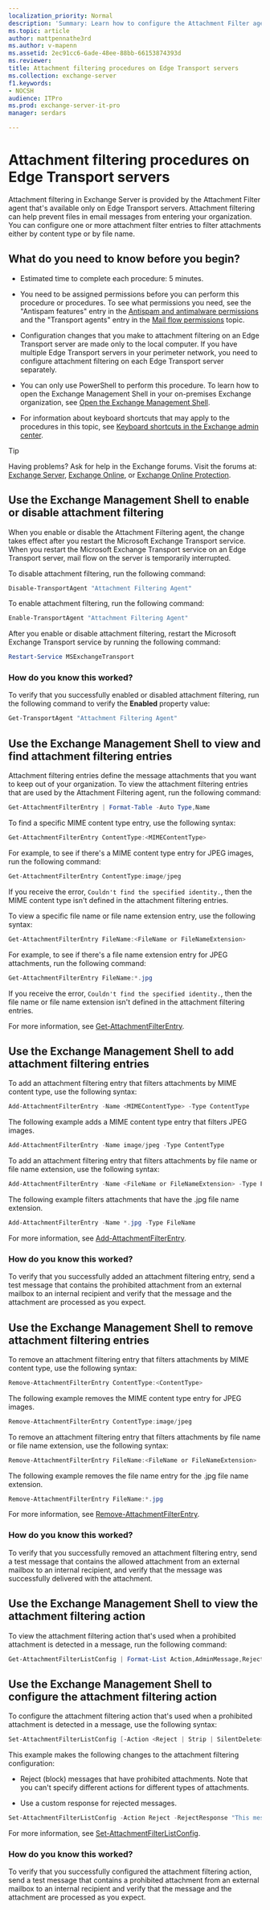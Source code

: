 ```yaml
---
localization_priority: Normal
description: 'Summary: Learn how to configure the Attachment Filter agent in Exchange Server to enable or disable attachment filtering, define the attachments to block and the actions to take on the messages, and to view the attachment filtering settings.'
ms.topic: article
author: mattpennathe3rd
ms.author: v-mapenn
ms.assetid: 2ec91cc6-6ade-48ee-88bb-66153874393d
ms.reviewer:
title: Attachment filtering procedures on Edge Transport servers
ms.collection: exchange-server
f1.keywords:
- NOCSH
audience: ITPro
ms.prod: exchange-server-it-pro
manager: serdars

---
```


# Attachment filtering procedures on Edge Transport servers

Attachment filtering in Exchange Server is provided by the Attachment Filter agent that's available only on Edge Transport servers. Attachment filtering can help prevent files in email messages from entering your organization. You can configure one or more attachment filter entries to filter attachments either by content type or by file name.

## What do you need to know before you begin?

- Estimated time to complete each procedure: 5 minutes.

- You need to be assigned permissions before you can perform this procedure or procedures. To see what permissions you need, see the "Antispam features" entry in the [Antispam and antimalware permissions](../../permissions/feature-permissions/antispam-and-antimalware-permissions.md) and the "Transport agents" entry in the [Mail flow permissions](../../permissions/feature-permissions/mail-flow-permissions.md) topic.

- Configuration changes that you make to attachment filtering on an Edge Transport server are made only to the local computer. If you have multiple Edge Transport servers in your perimeter network, you need to configure attachment filtering on each Edge Transport server separately.

- You can only use PowerShell to perform this procedure. To learn how to open the Exchange Management Shell in your on-premises Exchange organization, see [Open the Exchange Management Shell](https://docs.microsoft.com/powershell/exchange/open-the-exchange-management-shell).

- For information about keyboard shortcuts that may apply to the procedures in this topic, see [Keyboard shortcuts in the Exchange admin center](../../about-documentation/exchange-admin-center-keyboard-shortcuts.md).

> [!TIP]
> Having problems? Ask for help in the Exchange forums. Visit the forums at: [Exchange Server](https://go.microsoft.com/fwlink/p/?linkId=60612), [Exchange Online](https://go.microsoft.com/fwlink/p/?linkId=267542), or [Exchange Online Protection](https://go.microsoft.com/fwlink/p/?linkId=285351).

## Use the Exchange Management Shell to enable or disable attachment filtering

When you enable or disable the Attachment Filtering agent, the change takes effect after you restart the Microsoft Exchange Transport service. When you restart the Microsoft Exchange Transport service on an Edge Transport server, mail flow on the server is temporarily interrupted.

To disable attachment filtering, run the following command:

```PowerShell
Disable-TransportAgent "Attachment Filtering Agent"
```

To enable attachment filtering, run the following command:

```PowerShell
Enable-TransportAgent "Attachment Filtering Agent"
```

After you enable or disable attachment filtering, restart the Microsoft Exchange Transport service by running the following command:

```PowerShell
Restart-Service MSExchangeTransport
```

### How do you know this worked?

To verify that you successfully enabled or disabled attachment filtering, run the following command to verify the **Enabled** property value:

```PowerShell
Get-TransportAgent "Attachment Filtering Agent"
```

## Use the Exchange Management Shell to view and find attachment filtering entries
<a name="ViewEntries"> </a>

Attachment filtering entries define the message attachments that you want to keep out of your organization. To view the attachment filtering entries that are used by the Attachment Filtering agent, run the following command:

```PowerShell
Get-AttachmentFilterEntry | Format-Table -Auto Type,Name
```

To find a specific MIME content type entry, use the following syntax:

```PowerShell
Get-AttachmentFilterEntry ContentType:<MIMEContentType>
```

For example, to see if there's a MIME content type entry for JPEG images, run the following command:

```PowerShell
Get-AttachmentFilterEntry ContentType:image/jpeg
```

If you receive the error, `Couldn't find the specified identity.`, then the MIME content type isn't defined in the attachment filtering entries.

To view a specific file name or file name extension entry, use the following syntax:

```PowerShell
Get-AttachmentFilterEntry FileName:<FileName or FileNameExtension>
```

For example, to see if there's a file name extension entry for JPEG attachments, run the following command:

```PowerShell
Get-AttachmentFilterEntry FileName:*.jpg
```

If you receive the error, `Couldn't find the specified identity.`, then the file name or file name extension isn't defined in the attachment filtering entries.

For more information, see [Get-AttachmentFilterEntry](https://docs.microsoft.com/powershell/module/exchange/get-attachmentfilterentry).

## Use the Exchange Management Shell to add attachment filtering entries
<a name="ViewEntries"> </a>

To add an attachment filtering entry that filters attachments by MIME content type, use the following syntax:

```PowerShell
Add-AttachmentFilterEntry -Name <MIMEContentType> -Type ContentType
```

The following example adds a MIME content type entry that filters JPEG images.

```PowerShell
Add-AttachmentFilterEntry -Name image/jpeg -Type ContentType
```

To add an attachment filtering entry that filters attachments by file name or file name extension, use the following syntax:

```PowerShell
Add-AttachmentFilterEntry -Name <FileName or FileNameExtension> -Type FileName
```

The following example filters attachments that have the .jpg file name extension.

```PowerShell
Add-AttachmentFilterEntry -Name *.jpg -Type FileName
```

For more information, see [Add-AttachmentFilterEntry](https://docs.microsoft.com/powershell/module/exchange/add-attachmentfilterentry).

### How do you know this worked?

To verify that you successfully added an attachment filtering entry, send a test message that contains the prohibited attachment from an external mailbox to an internal recipient and verify that the message and the attachment are processed as you expect.

## Use the Exchange Management Shell to remove attachment filtering entries
<a name="ViewEntries"> </a>

To remove an attachment filtering entry that filters attachments by MIME content type, use the following syntax:

```PowerShell
Remove-AttachmentFilterEntry ContentType:<ContentType>
```

The following example removes the MIME content type entry for JPEG images.

```PowerShell
Remove-AttachmentFilterEntry ContentType:image/jpeg
```

To remove an attachment filtering entry that filters attachments by file name or file name extension, use the following syntax:

```PowerShell
Remove-AttachmentFilterEntry FileName:<FileName or FileNameExtension>
```

The following example removes the file name entry for the .jpg file name extension.

```PowerShell
Remove-AttachmentFilterEntry FileName:*.jpg
```

For more information, see [Remove-AttachmentFilterEntry](https://docs.microsoft.com/powershell/module/exchange/remove-attachmentfilterentry).

### How do you know this worked?

To verify that you successfully removed an attachment filtering entry, send a test message that contains the allowed attachment from an external mailbox to an internal recipient, and verify that the message was successfully delivered with the attachment.

## Use the Exchange Management Shell to view the attachment filtering action
<a name="ViewEntries"> </a>

To view the attachment filtering action that's used when a prohibited attachment is detected in a message, run the following command:

```PowerShell
Get-AttachmentFilterListConfig | Format-List Action,AdminMessage,RejectResponse,ExceptionConnectors
```

## Use the Exchange Management Shell to configure the attachment filtering action
<a name="ViewEntries"> </a>

To configure the attachment filtering action that's used when a prohibited attachment is detected in a message, use the following syntax:

```PowerShell
Set-AttachmentFilterListConfig [-Action <Reject | Strip | SilentDelete>] [-RejectResponse "<Message text>"] [-AdminMessage "<Replacement file text>"] [-ExceptionConnectors <ConnectorGUID>]
```

This example makes the following changes to the attachment filtering configuration:

- Reject (block) messages that have prohibited attachments. Note that you can't specify different actions for different types of attachments.

- Use a custom response for rejected messages.

```PowerShell
Set-AttachmentFilterListConfig -Action Reject -RejectResponse "This message contains a prohibited attachment. Your message can't be delivered. Please resend the message without the attachment."
```

For more information, see [Set-AttachmentFilterListConfig](https://docs.microsoft.com/powershell/module/exchange/set-attachmentfilterlistconfig).

### How do you know this worked?

To verify that you successfully configured the attachment filtering action, send a test message that contains a prohibited attachment from an external mailbox to an internal recipient and verify that the message and the attachment are processed as you expect.
